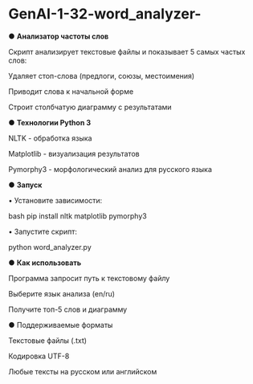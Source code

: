 # GenAI-1-32-word_analyzer-
● <b>Анализатор частоты слов</b>

Скрипт анализирует текстовые файлы и показывает 5 самых частых слов:

Удаляет стоп-слова (предлоги, союзы, местоимения)

Приводит слова к начальной форме

Строит столбчатую диаграмму с результатами

● <b>Технологии Python 3</b>

NLTK - обработка языка

Matplotlib - визуализация результатов

Pymorphy3 - морфологический анализ для русского языка

● <b>Запуск</b>

• Установите зависимости:

bash
pip install nltk matplotlib pymorphy3

• Запустите скрипт:

python word_analyzer.py

● <b>Как использовать</b>

Программа запросит путь к текстовому файлу

Выберите язык анализа (en/ru)

Получите топ-5 слов и диаграмму

● Поддерживаемые форматы</b>

Текстовые файлы (.txt)

Кодировка UTF-8

Любые тексты на русском или английском
